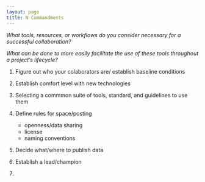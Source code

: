 ```yaml
---
layout: page
title: N Commandments
---
```


*What tools, resources, or workflows do you consider necessary for a successful collaboration?*

*What can be done to more easily facilitate the use of these tools throughout a project’s lifecycle?*


1. Figure out who your colaborators are/ establish baseline conditions

2. Establish comfort level with new technologies

3. Selecting a commmon suite of tools, standard, and guidelines to use them

4. Define rules for space/posting
   * openness/data sharing
   * license
   * naming conventions

5. Decide what/where to publish data

6. Establish a lead/champion

7.

